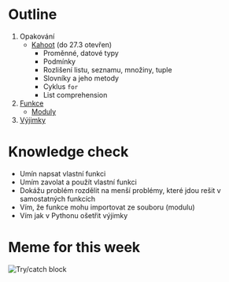 # Outline

1. Opakování
   - [Kahoot](https://kahoot.it/challenge/52d955f9-531f-445d-bdc4-913dd8d9a342_1647369656187) (do 27.3 otevřen)
     - Proměnné, datové typy
     - Podmínky
     - Rozlišení listu, seznamu, množiny, tuple
     - Slovníky a jeho metody
     - Cyklus `for`
     - List comprehension
2. [Funkce](https://kodim.cz/czechitas/progr2-python/zaklady-programovani-2/funkce)
   - [Moduly](https://docs.python.org/3/tutorial/modules.html)
3. [Výjimky](https://kodim.cz/czechitas/progr2-python/zaklady-programovani-2/vyjimky)

# Knowledge check

- Umín napsat vlastní funkci
- Umím zavolat a použít vlastní funkci
- Dokážu problém rozdělit na menší problémy, které jdou rešit v samostatných funkcích
- Vím, že funkce mohu importovat ze souboru (modulu)
- Vím jak v Pythonu ošetřit výjimky

# Meme for this week

![Try/catch block](https://miro.medium.com/max/1400/1*ekJ5cBK7OvtifeavpNn7Tg.jpeg)
